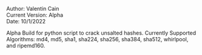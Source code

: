 Author: Valentin Cain  
Current Version: Alpha  
Date: 10/1/2022

Alpha Build for python script to crack unsalted hashes.  Currently Supported 
Algorithms: md4, md5, sha1, sha224, sha256, sha384, sha512, whirlpool, and ripemd160.


